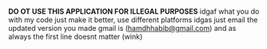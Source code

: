 **DO  OT USE THIS APPLICATION FOR ILLEGAL PURPOSES**
idgaf what you do with my code just make it better, use different platforms idgas just email the updated version you made gmail is (hamdhhabib@gmail.com) and as always the first line doesnt matter (wink)

